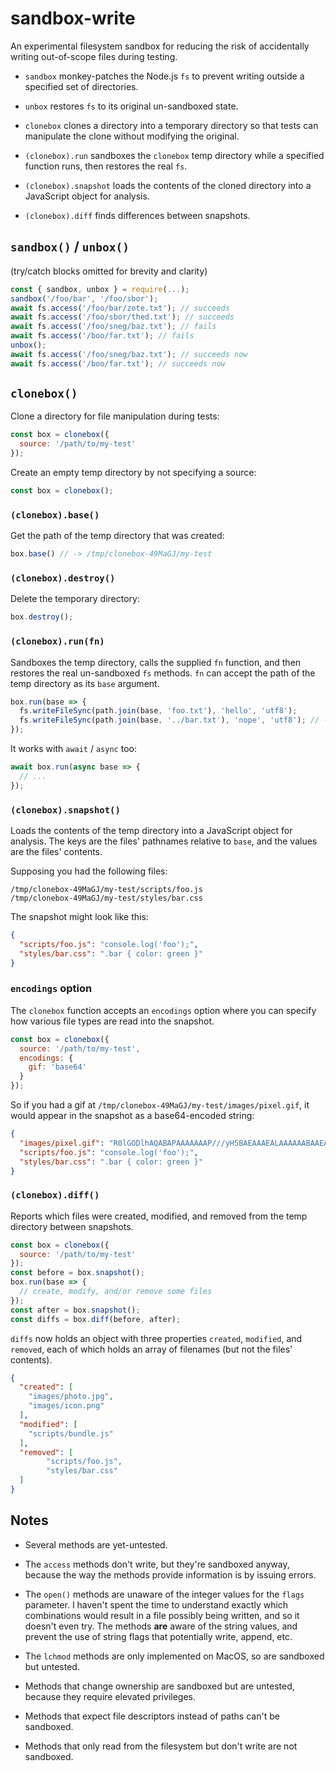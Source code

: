 # sandbox-write

An experimental filesystem sandbox for reducing the risk of accidentally writing out-of-scope files during testing.

* `sandbox` monkey-patches the Node.js `fs` to prevent writing outside a specified set of directories.

* `unbox` restores `fs` to its original un-sandboxed state.

* `clonebox` clones a directory into a temporary directory so that tests can manipulate the clone without modifying the original.

* `(clonebox).run` sandboxes the `clonebox` temp directory while a specified function runs, then restores the real `fs`.

* `(clonebox).snapshot` loads the contents of the cloned directory into a JavaScript object for analysis.

* `(clonebox).diff` finds differences between snapshots.


## `sandbox()` / `unbox()`

(try/catch blocks omitted for brevity and clarity)

```javascript
const { sandbox, unbox } = require(...);
sandbox('/foo/bar', '/foo/sbor');
await fs.access('/foo/bar/zote.txt'); // succeeds
await fs.access('/foo/sbor/thed.txt'); // succeeds
await fs.access('/foo/sneg/baz.txt'); // fails
await fs.access('/boo/far.txt'); // fails
unbox(); 
await fs.access('/foo/sneg/baz.txt'); // succeeds now
await fs.access('/boo/far.txt'); // succeeds now
```

## `clonebox()`

Clone a directory for file manipulation during tests:

```javascript
const box = clonebox({
  source: '/path/to/my-test'
});
```

Create an empty temp directory by not specifying a source:

```javascript
const box = clonebox();
```

### `(clonebox).base()`

Get the path of the temp directory that was created:

```javascript
box.base() // -> /tmp/clonebox-49MaGJ/my-test
```

### `(clonebox).destroy()`

Delete the temporary directory:

```javascript
box.destroy();
```

### `(clonebox).run(fn)`

Sandboxes the temp directory, calls the supplied `fn` function, and then restores the real un-sandboxed `fs` methods. `fn` can accept the path of the temp directory as its `base` argument.

```javascript
box.run(base => {
  fs.writeFileSync(path.join(base, 'foo.txt'), 'hello', 'utf8');
  fs.writeFileSync(path.join(base, '../bar.txt'), 'nope', 'utf8'); // -> error
});
```

It works with `await` / `async` too:

```javascript
await box.run(async base => {
  // ...
});
```

### `(clonebox).snapshot()`

Loads the contents of the temp directory into a JavaScript object for analysis. The keys are the files' pathnames relative to `base`, and the values are the files' contents.

Supposing you had the following files:

```
/tmp/clonebox-49MaGJ/my-test/scripts/foo.js
/tmp/clonebox-49MaGJ/my-test/styles/bar.css
```

The snapshot might look like this:

```json
{
  "scripts/foo.js": "console.log('foo');",
  "styles/bar.css": ".bar { color: green }"
}
```

### `encodings` option

The `clonebox` function accepts an `encodings` option where you can specify how various file types are read into the snapshot.

```javascript
const box = clonebox({
  source: '/path/to/my-test',
  encodings: {
  	gif: 'base64'
  }
});
```

So if you had a gif at `/tmp/clonebox-49MaGJ/my-test/images/pixel.gif`, it would appear in the snapshot as a base64-encoded string:

```json
{
  "images/pixel.gif": "R0lGODlhAQABAPAAAAAAAP///yH5BAEAAAEALAAAAAABAAEAAAICTAEAOw==",
  "scripts/foo.js": "console.log('foo');",
  "styles/bar.css": ".bar { color: green }"
}
```

### `(clonebox).diff()`

Reports which files were created, modified, and removed from the temp directory between snapshots.

```javascript
const box = clonebox({
  source: '/path/to/my-test'
});
const before = box.snapshot();
box.run(base => {
  // create, modify, and/or remove some files
});
const after = box.snapshot();
const diffs = box.diff(before, after);
```

`diffs` now holds an object with three properties `created`, `modified`, and `removed`, each of which holds an array of filenames (but not the files' contents).

```json
{
  "created": [
    "images/photo.jpg",
    "images/icon.png"
  ],
  "modified": [
  	"scripts/bundle.js"
  ],
  "removed": [
		"scripts/foo.js",
		"styles/bar.css"
  ]
}
```

## Notes

* Several methods are yet-untested.

* The `access` methods don't write, but they're sandboxed anyway, because the way the
methods provide information is by issuing errors.

* The `open()` methods are unaware of the integer values for the `flags` parameter. I haven't spent the time to understand exactly which combinations would result in a file possibly being written, and so it doesn't even try. The methods **are** aware of the string values, and prevent the use of string flags that potentially write, append, etc.

* The `lchmod` methods are only implemented on MacOS, so are sandboxed but untested.

* Methods that change ownership are sandboxed but are untested, because they
require elevated privileges.

* Methods that expect file descriptors instead of paths can't be sandboxed.

* Methods that only read from the filesystem but don't write are not sandboxed.
